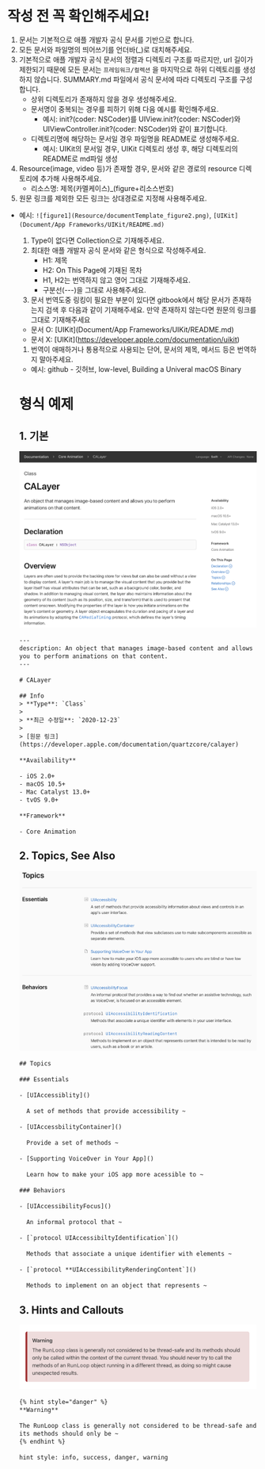 # 작성 전 꼭 확인해주세요!

1. 문서는 기본적으로 애플 개발자 공식 문서를 기반으로 합니다.
2. 모든 문서와 파일명의 띄어쓰기를 언더바(_)로 대치해주세요.
3. 기본적으로 애플 개발자 공식 문서의 정렬과 디렉토리 구조를 따르지만, url 길이가 제한되기 때문에 모든 문서는 `프레임워크/컬렉션` 을 마지막으로 하위 디렉토리를 생성하지 않습니다. SUMMARY.md 파일에서 공식 문서에 따라 디렉토리 구조를 구성합니다.
   - 상위 디렉토리가 존재하지 않을 경우 생성해주세요.
   - 문서명이 중복되는 경우를 피하기 위해 다음 예시를 확인해주세요.
     - 예시: init?(coder: NSCoder)를 UIView.init?(coder: NSCoder)와 UIViewController.init?(coder: NSCoder)와 같이 표기합니다.
   - 디렉토리명에 해당하는 문서일 경우 파일명을 README로 생성해주세요.
     - 예시: UIKit의 문서일 경우, UIKit 디렉토리 생성 후, 해당 디렉토리의 README로 md파일 생성
4. Resource(image, video 등)가 존재할 경우, 문서와 같은 경로의 resource 디렉토리에 추가해 사용해주세요.
   - 리소스명: 제목(카멜케이스)_(figure+리소스번호)
5. 원문 링크를 제외한 모든 링크는 상대경로로 지정해 사용해주세요.

- 예시: `![figure1](Resource/documentTemplate_figure2.png)`, `[UIKit](Document/App Frameworks/UIKit/README.md)`

  1. Type이 없다면 Collection으로 기재해주세요.
  2. 최대한 애플 개발자 공식 문서와 같은 형식으로 작성해주세요.
     - H1: 제목
     - H2: On This Page에 기재된 목차
     - H1, H2는 번역하지 않고 영어 그대로 기재해주세요.
     - 구분선(---)을 그대로 사용해주세요.
  3. 문서 번역도중 링킹이 필요한 부분이 있다면 gitbook에서 해당 문서가 존재하는지 검색 후 다음과 같이 기재해주세요. 만약 존재하지 않는다면 원문의 링크를 그대로 기재해주세요

  - 문서 O: \[UIKit](Document/App Frameworks/UIKit/README.md)
  - 문서 X: \[UIKit](https://developer.apple.com/documentation/uikit)

  1. 번역이 애매하거나 통용적으로 사용되는 단어, 문서의 제목, 메서드 등은 번역하지 말아주세요.

  - 예시: github - 깃허브, low-level, Building a Univeral macOS Binary

  

  # 형식 예제

  ## 1. 기본

  ![Figure1](Resource/readme_figure1.png)

  ```
  ---
  description: An object that manages image-based content and allows you to perform animations on that content.
  ---
  
  # CALayer
  
  ## Info
  > **Type**: `Class`
  >
  > **최근 수정일**: `2020-12-23`
  >
  > [원문 링크](https://developer.apple.com/documentation/quartzcore/calayer)
  
  **Availability**
  
  - iOS 2.0+
  - macOS 10.5+
  - Mac Catalyst 13.0+
  - tvOS 9.0+
  
  **Framework**
  
  - Core Animation
  
  ```

  

  ## 2. Topics, See Also

  ![Figure2](Resource/readme_figure2.png)

  ```
  ## Topics
  
  ### Essentials
  
  - [UIAccessiblity]()
  
    A set of methods that provide accessibility ~
  
  - [UIAccessbilityContainer]()
  
    Provide a set of methods ~ 
  
  - [Supporting VoiceOver in Your App]()
  
    Learn how to make your iOS app more acessible to ~
  
  ### Behaviors
  
  - [UIAccessibilityFocus]()
  
    An informal protocol that ~
  
  - [`protocol UIAccessibiltyIdentification`]()
  
    Methods that associate a unique identifier with elements ~
  
  - [`protocol **UIAccessibilityRenderingContent`]()
  
    Methods to implement on an object that represents ~
  ```

  

  ## 3. Hints and Callouts

  ![Figure3](Resource/readme_figure3.png)

  ```
  {% hint style="danger" %}
  **Warning**
  
  The RunLoop class is generally not considered to be thread-safe and its methods should only be ~
  {% endhint %}
  
  hint style: info, success, danger, warning
  ```

  